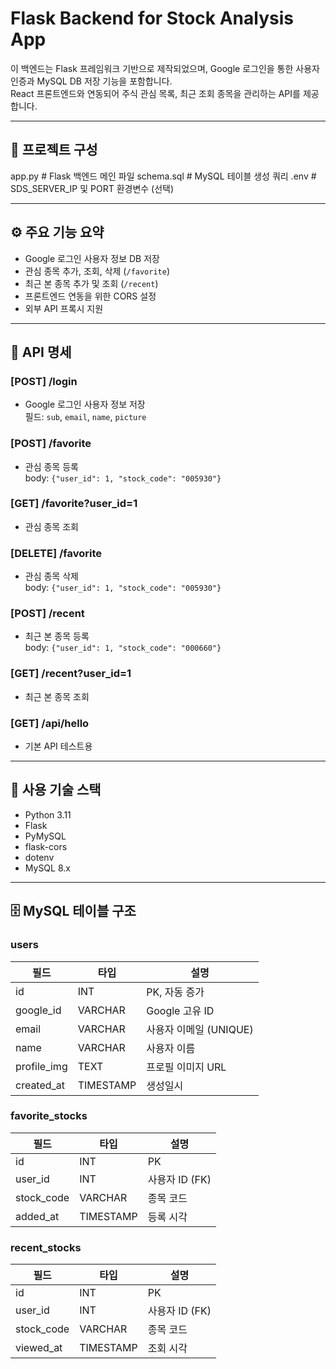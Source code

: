 # Flask Backend for Stock Analysis App

이 백엔드는 Flask 프레임워크 기반으로 제작되었으며, Google 로그인을 통한 사용자 인증과 MySQL DB 저장 기능을 포함합니다.  
React 프론트엔드와 연동되어 주식 관심 목록, 최근 조회 종목을 관리하는 API를 제공합니다.

---

## 📁 프로젝트 구성

app.py             # Flask 백엔드 메인 파일
schema.sql         # MySQL 테이블 생성 쿼리
.env               # SDS_SERVER_IP 및 PORT 환경변수 (선택)

---

## ⚙️ 주요 기능 요약

- Google 로그인 사용자 정보 DB 저장
- 관심 종목 추가, 조회, 삭제 (`/favorite`)
- 최근 본 종목 추가 및 조회 (`/recent`)
- 프론트엔드 연동을 위한 CORS 설정
- 외부 API 프록시 지원

---

## 📡 API 명세

### [POST] /login
- Google 로그인 사용자 정보 저장  
  필드: `sub`, `email`, `name`, `picture`

### [POST] /favorite
- 관심 종목 등록  
  body: `{"user_id": 1, "stock_code": "005930"}`

### [GET] /favorite?user_id=1
- 관심 종목 조회

### [DELETE] /favorite
- 관심 종목 삭제  
  body: `{"user_id": 1, "stock_code": "005930"}`

### [POST] /recent
- 최근 본 종목 등록  
  body: `{"user_id": 1, "stock_code": "000660"}`

### [GET] /recent?user_id=1
- 최근 본 종목 조회

### [GET] /api/hello
- 기본 API 테스트용

---

## 🧰 사용 기술 스택

- Python 3.11
- Flask
- PyMySQL
- flask-cors
- dotenv
- MySQL 8.x

---

## 🗄️ MySQL 테이블 구조

### users
| 필드 | 타입 | 설명 |
|------|------|------|
| id | INT | PK, 자동 증가 |
| google_id | VARCHAR | Google 고유 ID |
| email | VARCHAR | 사용자 이메일 (UNIQUE) |
| name | VARCHAR | 사용자 이름 |
| profile_img | TEXT | 프로필 이미지 URL |
| created_at | TIMESTAMP | 생성일시 |

### favorite_stocks
| 필드 | 타입 | 설명 |
|------|------|------|
| id | INT | PK |
| user_id | INT | 사용자 ID (FK) |
| stock_code | VARCHAR | 종목 코드 |
| added_at | TIMESTAMP | 등록 시각 |

### recent_stocks
| 필드 | 타입 | 설명 |
|------|------|------|
| id | INT | PK |
| user_id | INT | 사용자 ID (FK) |
| stock_code | VARCHAR | 종목 코드 |
| viewed_at | TIMESTAMP | 조회 시각 |

